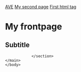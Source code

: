 <!DOCTYPE html>
<html lang="en">
<head>
    <meta charset="UTF-8">
    <meta name="viewport" content="width=device-width, initial-scale=1.0">
    <title>FRONTPAGE</title>
</head>

<style>
</style>

<link rel="stylesheet" href="myfirst-style.css">

</head>
    <body>
<!-- NAVIGACIA -->
    <main>
        <a href="../firstattempts/index.html">AVE</a>
        <a href="../firstattempts/second.html">My second page</a>
        <a href="../firstattempts/first-html-tag.html">First html tag</a>
    </main>
        <h1>My frontpage</h1>
    <main>
            <h2>Subtitle</h2>
                <section>

                </section>
    </main>
    </body>
</html>